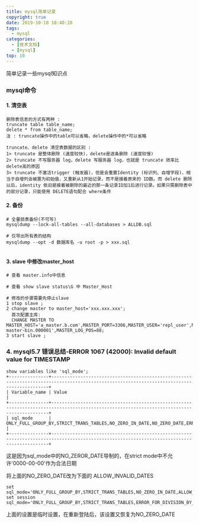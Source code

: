 ```yaml
---
title: mysql简单记录
copyright: true
date: 2019-10-10 10:40:20
tags:
  - mysql
categories:
  - [技术文档]
  - [mysql]
top: 10
---
```

简单记录一些mysql知识点
<!-- more -->

### mysql命令
#### 1. 清空表
```
删除表信息的方式有两种 :
truncate table table_name;
delete * from table_name;
注 : truncate操作中的table可以省略，delete操作中的*可以省略

truncate、delete 清空表数据的区别 :
1> truncate 是整体删除 (速度较快)，delete是逐条删除 (速度较慢)
2> truncate 不写服务器 log，delete 写服务器 log，也就是 truncate 效率比 delete高的原因
3> truncate 不激活trigger (触发器)，但是会重置Identity (标识列、自增字段)，相当于自增列会被置为初始值，又重新从1开始记录，而不是接着原来的 ID数。而 delete 删除以后，identity 依旧是接着被删除的最近的那一条记录ID加1后进行记录。如果只需删除表中的部分记录，只能使用 DELETE语句配合 where条件

```

#### 2. 备份
```
# 全量锁表备份(不可写)
mysqldump --lock-all-tables --all-databases > ALLDB.sql

# 仅导出所有表的结构
mysqldump --opt -d 数据库名 -u root -p > xxx.sql


```

#### 3. slave 中修改master_host
```
# 查看 master.info中信息

# 查看 show slave status\G 中 Master_Host 

# 修改的步骤需要先停止slave
1 stop slave ;
2 change master to master_host='xxx.xxx.xxx';
  首次配置主库:
  CHANGE MASTER TO MASTER_HOST='a_master.b.com',MASTER_PORT=3306,MASTER_USER='repl_user',MASTER_PASSWORD='xxxx',MASTER_LOG_FILE='m1-master-bin.000001',MASTER_LOG_POS=88;
3 start slave ;
```


### 4. mysql5.7 错误总结-ERROR 1067 (42000): Invalid default value for TIMESTAMP
```
show variables like 'sql_mode';
+---------------+-------------------------------------------------------------------------------------------------------------------------------------------+
| Variable_name | Value                                                                                                                                     |
+---------------+-------------------------------------------------------------------------------------------------------------------------------------------+
| sql_mode      | ONLY_FULL_GROUP_BY,STRICT_TRANS_TABLES,NO_ZERO_IN_DATE,NO_ZERO_DATE,ERROR_FOR_DIVISION_BY_ZERO,NO_AUTO_CREATE_USER,NO_ENGINE_SUBSTITUTION |
+---------------+-------------------------------------------------------------------------------------------------------------------------------------------+
```
这是因为sql_mode中的NO_ZEROR_DATE导制的，在strict mode中不允许'0000-00-00'作为合法日期

将上面的NO_ZERO_DATE改为下面的 ALLOW_INVALID_DATES
```
set sql_mode='ONLY_FULL_GROUP_BY,STRICT_TRANS_TABLES,NO_ZERO_IN_DATE,ALLOW_INVALID_DATES,ERROR_FOR_DIVISION_BY_ZERO,NO_AUTO_CREATE_USER,NO_ENGINE_SUBSTITUTION';
set session  sql_mode='ONLY_FULL_GROUP_BY,STRICT_TRANS_TABLES,ERROR_FOR_DIVISION_BY_ZERO,NO_AUTO_CREATE_USER,NO_ENGINE_SUBSTITUTION';

```
上面的设置是临时设置，在重新登陆后，该设置又恢复为NO_ZERO_DATE


